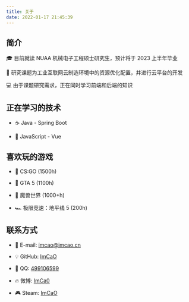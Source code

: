 ```yaml
---
title: 关于
date: 2022-01-17 21:45:39
---
```


## 简介

🎓 目前就读 NUAA 机械电子工程硕士研究生，预计将于 2023 上半年毕业

🔬 研究课题为工业互联网云制造环境中的资源优化配置，并进行云平台的开发

💻 由于课题研究需求，正在同时学习前端和后端的知识

## 正在学习的技术

 - ☕ Java - Spring Boot

 - 📜 JavaScript - Vue

## 喜欢玩的游戏

 - 🔫 CS:GO (1500h)

 - 🚨 GTA 5 (1100h)

 - 👾 魔兽世界 (1000+h)

 - 🏎️ 极限竞速：地平线 5 (200h)

## 联系方式

 - 📧 E-mail: imcao@imcao.cn

 - 💡 GitHub: [ImCaO](https://github.com/ImCa0)

 - 🐧 QQ: [499106599](https://qm.qq.com/cgi-bin/qm/qr?k=se4VAGNgk23RomydsMDyaA_-e-sVh8To&noverify=0)

 - 🔥 微博: [ImCa0](https://weibo.com/u/3533869340)

 - 🎮 Steam: [ImCaO](https://steamcommunity.com/id/ImCaO)